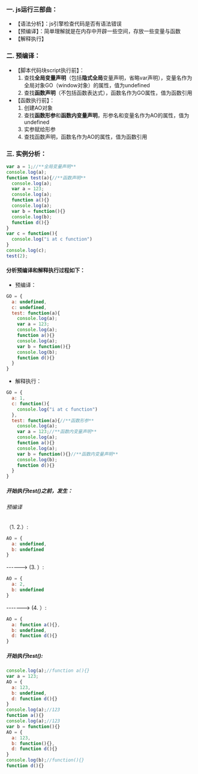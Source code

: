 ### 一. js运行三部曲：
+ 【语法分析】：js引擎检查代码是否有语法错误
+ 【预编译】：简单理解就是在内存中开辟一些空间，存放一些变量与函数
+ 【解释执行】

### 二. 预编译：
+ 【脚本代码块script执行前】：
    1. 查找**全局变量声明**（包括**隐式全局**变量声明，省略var声明），变量名作为全局对象GO（window对象）的属性，值为undefined
    2. 查找**函数声明**（不包括函数表达式），函数名作为GO属性，值为函数引用
+ 【函数执行前】：
    1. 创建AO对象
    2. 查找**函数形参**和**函数内变量声明**，形参名和变量名作为AO的属性，值为undefined
    3. 实参赋给形参
    4. 查找函数声明，函数名作为AO的属性，值为函数引用

### 三. 实例分析：
```js
var a = 1;//**全局变量声明**
console.log(a);
function test(a){//**函数声明**
  console.log(a);
  var a = 123;
  console.log(a);
  function a(){}
  console.log(a);
  var b = function(){}
  console.log(b);
  function d(){}
}
var c = function(){
  console.log("i at c function")
}
console.log(c);
test(2);
```
#### 分析预编译和解释执行过程如下：
+ 预编译：
```js
GO = {
  a: undefined,
  c: undefined,
  test: function(a){
    console.log(a);
    var a = 123;
    console.log(a);
    function a(){}
    console.log(a);
    var b = function(){}
    console.log(b);
    function d(){}
  }
}
```
+ 解释执行：
```js
GO = {
  a: 1,
  c: function(){
    console.log("i at c function")
  },
  test: function(a){//**函数形参**
    console.log(a);
    var a = 123;//**函数内变量声明**
    console.log(a);
    function a(){}
    console.log(a);
    var b = function(){}//**函数内变量声明**
    console.log(b);
    function d(){}
  }
}
```
##### 开始执行test()之前，发生：
###### 预编译
（1. 2.）:
```js
AO = {
  a: undefined,
  b: undefined
}
```
------>
(3. ）:
```js
AO = {
  a: 2,
  b: undefined
}
```
------->
(4. ）:
```js
AO = {
  a: function a(){},
  b: undefined,
  d: function d(){}
}

```
##### 开始执行test():
```js
console.log(a);//function a(){}
var a = 123;
AO = {
  a: 123,
  b: undefined,
  d: function d(){}
}
console.log(a);//123
function a(){}
console.log(a);//123
var b = function(){}
AO = {
  a: 123,
  b: function(){},
  d: function d(){}
}
console.log(b);//function(){}
function d(){}
```